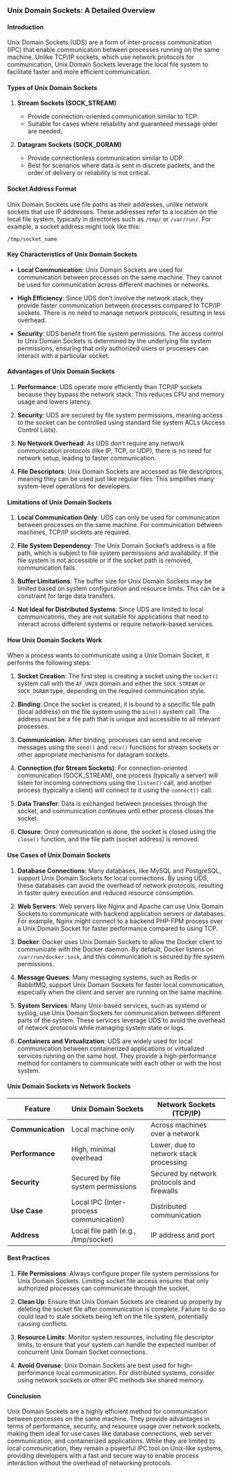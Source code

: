 ### **Unix Domain Sockets: A Detailed Overview**

#### **Introduction**
Unix Domain Sockets (UDS) are a form of inter-process communication (IPC) that enable communication between processes running on the same machine. Unlike TCP/IP sockets, which use network protocols for communication, Unix Domain Sockets leverage the local file system to facilitate faster and more efficient communication.

#### **Types of Unix Domain Sockets**

1. **Stream Sockets (SOCK_STREAM)**
   - Provide connection-oriented communication similar to TCP.
   - Suitable for cases where reliability and guaranteed message order are needed.
   
2. **Datagram Sockets (SOCK_DGRAM)**
   - Provide connectionless communication similar to UDP.
   - Best for scenarios where data is sent in discrete packets, and the order of delivery or reliability is not critical.

#### **Socket Address Format**
Unix Domain Sockets use file paths as their addresses, unlike network sockets that use IP addresses. These addresses refer to a location on the local file system, typically in directories such as `/tmp/` or `/var/run/`. For example, a socket address might look like this:
```
/tmp/socket_name
```

#### **Key Characteristics of Unix Domain Sockets**

- **Local Communication**: Unix Domain Sockets are used for communication between processes on the same machine. They cannot be used for communication across different machines or networks.
  
- **High Efficiency**: Since UDS don’t involve the network stack, they provide faster communication between processes compared to TCP/IP sockets. There is no need to manage network protocols, resulting in less overhead.
  
- **Security**: UDS benefit from file system permissions. The access control to Unix Domain Sockets is determined by the underlying file system permissions, ensuring that only authorized users or processes can interact with a particular socket.

#### **Advantages of Unix Domain Sockets**

1. **Performance**: UDS operate more efficiently than TCP/IP sockets because they bypass the network stack. This reduces CPU and memory usage and lowers latency.
  
2. **Security**: UDS are secured by file system permissions, meaning access to the socket can be controlled using standard file system ACLs (Access Control Lists).

3. **No Network Overhead**: As UDS don’t require any network communication protocols (like IP, TCP, or UDP), there is no need for network setup, leading to faster communication.

4. **File Descriptors**: Unix Domain Sockets are accessed as file descriptors, meaning they can be used just like regular files. This simplifies many system-level operations for developers.

#### **Limitations of Unix Domain Sockets**

1. **Local Communication Only**: UDS can only be used for communication between processes on the same machine. For communication between machines, TCP/IP sockets are required.

2. **File System Dependency**: The Unix Domain Socket’s address is a file path, which is subject to file system permissions and availability. If the file system is not accessible or if the socket path is removed, communication fails.

3. **Buffer Limitations**: The buffer size for Unix Domain Sockets may be limited based on system configuration and resource limits. This can be a constraint for large data transfers.

4. **Not Ideal for Distributed Systems**: Since UDS are limited to local communications, they are not suitable for applications that need to interact across different systems or require network-based services.

#### **How Unix Domain Sockets Work**
When a process wants to communicate using a Unix Domain Socket, it performs the following steps:

1. **Socket Creation**: The first step is creating a socket using the `socket()` system call with the `AF_UNIX` domain and either the `SOCK_STREAM` or `SOCK_DGRAM` type, depending on the required communication style.

2. **Binding**: Once the socket is created, it is bound to a specific file path (local address) on the file system using the `bind()` system call. The address must be a file path that is unique and accessible to all relevant processes.

3. **Communication**: After binding, processes can send and receive messages using the `send()` and `recv()` functions for stream sockets or other appropriate mechanisms for datagram sockets.

4. **Connection (for Stream Sockets)**: For connection-oriented communication (SOCK_STREAM), one process (typically a server) will listen for incoming connections using the `listen()` call, and another process (typically a client) will connect to it using the `connect()` call.

5. **Data Transfer**: Data is exchanged between processes through the socket, and communication continues until either process closes the socket.

6. **Closure**: Once communication is done, the socket is closed using the `close()` function, and the file path (socket address) is removed.

#### **Use Cases of Unix Domain Sockets**

1. **Database Connections**: Many databases, like MySQL and PostgreSQL, support Unix Domain Sockets for local connections. By using UDS, these databases can avoid the overhead of network protocols, resulting in faster query execution and reduced resource consumption.

2. **Web Servers**: Web servers like Nginx and Apache can use Unix Domain Sockets to communicate with backend application servers or databases. For example, Nginx might connect to a backend PHP-FPM process over a Unix Domain Socket for faster performance compared to using TCP.

3. **Docker**: Docker uses Unix Domain Sockets to allow the Docker client to communicate with the Docker daemon. By default, Docker listens on `/var/run/docker.sock`, and this communication is secured by file system permissions.

4. **Message Queues**: Many messaging systems, such as Redis or RabbitMQ, support Unix Domain Sockets for faster local communication, especially when the client and server are running on the same machine.

5. **System Services**: Many Unix-based services, such as systemd or syslog, use Unix Domain Sockets for communication between different parts of the system. These services leverage UDS to avoid the overhead of network protocols while managing system state or logs.

6. **Containers and Virtualization**: UDS are widely used for local communication between containerized applications or virtualized services running on the same host. They provide a high-performance method for containers to communicate with each other or with the host system.

#### **Unix Domain Sockets vs Network Sockets**

| Feature                     | Unix Domain Sockets            | Network Sockets (TCP/IP)    |
|-----------------------------|---------------------------------|-----------------------------|
| **Communication**            | Local machine only              | Across machines over a network |
| **Performance**              | High, minimal overhead          | Lower, due to network stack processing |
| **Security**                 | Secured by file system permissions | Secured by network protocols and firewalls |
| **Use Case**                 | Local IPC (Inter-process communication) | Distributed communication |
| **Address**                  | Local file path (e.g., /tmp/socket) | IP address and port         |

#### **Best Practices**
1. **File Permissions**: Always configure proper file system permissions for Unix Domain Sockets. Limiting socket file access ensures that only authorized processes can communicate through the socket.
  
2. **Clean Up**: Ensure that Unix Domain Sockets are cleaned up properly by deleting the socket file after communication is complete. Failure to do so could lead to stale sockets being left on the file system, potentially causing conflicts.

3. **Resource Limits**: Monitor system resources, including file descriptor limits, to ensure that your system can handle the expected number of concurrent Unix Domain Socket connections.

4. **Avoid Overuse**: Unix Domain Sockets are best used for high-performance local communication. For distributed systems, consider using network sockets or other IPC methods like shared memory.

#### **Conclusion**
Unix Domain Sockets are a highly efficient method for communication between processes on the same machine. They provide advantages in terms of performance, security, and resource usage over network sockets, making them ideal for use cases like database connections, web server communication, and containerized applications. While they are limited to local communication, they remain a powerful IPC tool on Unix-like systems, providing developers with a fast and secure way to enable process interaction without the overhead of networking protocols.
